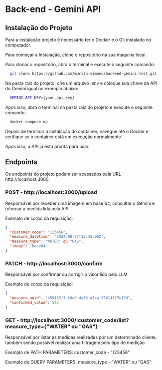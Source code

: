 # Back-end - Gemini API

## Instalação do Projeto

Para a instalação projeto é necessário ter o Docker e o Git instalado no computador.

Para começar a Instalação, clone o repositório na sua maquina local.

Para clonar o repositório, abra o terminal e execute o seguinte comando:

```bash
  git clone https://github.com/murilo-simoes/backend-gemini-test.git
```

Na pasta raiz do projeto, crie um arquivo .env e coloque sua chave da API do Gemini igual no exemplo abaixo:

```bash
  GEMINI_API_KEY={your_api_key}
```

Após isso, abra o terminal na pasta raiz do projeto e execute o seguinte comando:

```bash
  docker-compose up
```

Depois de terminar a instalação do container, navegue até o Docker e verifique se o container está em execução normalmente.

Após isso, a API já está pronta para usar.

## Endpoints

Os endpoints do projeto podem ser acessados pela URL http://localhost:3000.

### POST - http://localhost:3000/upload

Responsável por receber uma imagem em base 64, consultar o Gemini e retornar a
medida lida pela API

Exemplo de corpo da requisição:
```json
{
  "customer_code": "123456",
  "measure_datetime": "2024-08-27T15:45:00Z",
  "measure_type": "WATER" ou "GAS",
  "image": "base64"
}
```

### PATCH - http://localhost:3000/confirm

Responsável por confirmar ou corrigir o valor lido pelo LLM

Exemplo de corpo da requisição:
```json
{
  "measure_uuid": "b591f5f3-f6a9-4af6-a5ca-35614f27e17d",
  "confirmed_value": 542
}
```

### GET - http://localhost:3000/:customer_code/list?measure_type={"WATER" ou "GAS"}

Responsável por listar as medidas realizadas por um determinado cliente, também sendo possível realizar uma filtragem pelo tipo de medição

Exemplo de PATH PARAMETERS:
  customer_code - "123456"

Exemplo de QUERY PARAMETERS:
  measure_type - "WATER" ou "GAS"

